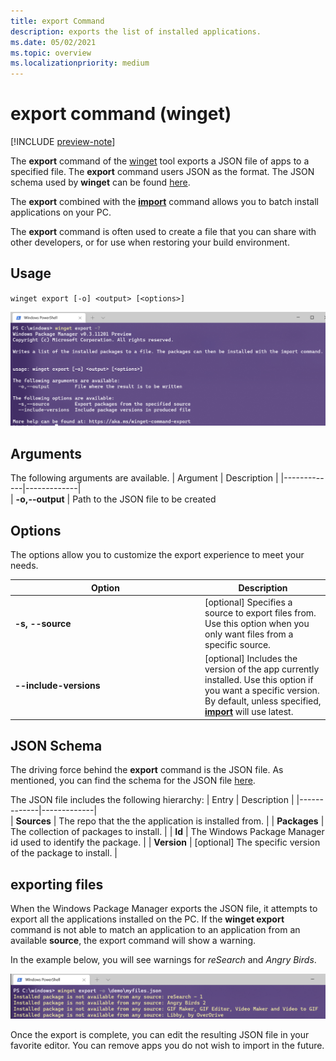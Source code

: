 ```yaml
---
title: export Command
description: exports the list of installed applications.
ms.date: 05/02/2021
ms.topic: overview
ms.localizationpriority: medium
---
```


# export command (winget)

[!INCLUDE [preview-note](../../includes/package-manager-preview.md)]

The **export** command of the [winget](index.md) tool exports a JSON file of apps to a specified file.  The **export** command users JSON as the format.  The JSON schema used by **winget** can be found [here](https://aka.ms/winget-packages.schema.1.0.json).

The **export** combined with the [**import**](.\import.md) command allows you to batch install applications on your PC.

The **export** command is often used to create a file that you can share with other developers, or for use when restoring your build environment.

## Usage

`winget export [-o] <output> [<options>]`

![export](images\export.png)

## Arguments

The following arguments are available.
| Argument    | Description |
|-------------|-------------|  
| **-o,--output** | Path to the JSON file to be created

## Options

The options allow you to customize the export experience to meet your needs.

|<div style="width:290px">Option</div>     | Description |
|----------------|-------------|  
| **-s, --source**  |  [optional] Specifies a source to export files from.  Use this option when you only want files from a specific source.  |
| **--include-versions** | [optional] Includes the version of the app currently installed.  Use this option if you want a specific version.  By default, unless specified, [**import**](.\import.md) will use latest. |

## JSON Schema
The driving force behind the **export** command is the JSON file.  As mentioned, you can find the schema for the JSON file [here](https://aka.ms/winget-packages.schema.1.0.json).

The JSON file includes the following hierarchy:
| Entry      | Description |
|-------------|-------------|  
| **Sources**  |  The repo that the the application is installed from.  |
| **Packages**  |  The collection of packages to install.  |
| **Id**  |  The Windows Package Manager id used to identify the package.  |
| **Version**  |  [optional] The specific version of the package to install.  |

## exporting files

When the Windows Package Manager exports the JSON file, it attempts to export all the applications installed on the PC. If the **winget export** command is not able to match an application to an application from an available **source**, the export command will show a warning.  

In the example below, you will see warnings for _reSearch_ and _Angry Birds_.

![export](images\export-command.png)

Once the export is complete, you can edit the resulting JSON file in your favorite editor.  You can remove apps you do not wish to import in the future.
